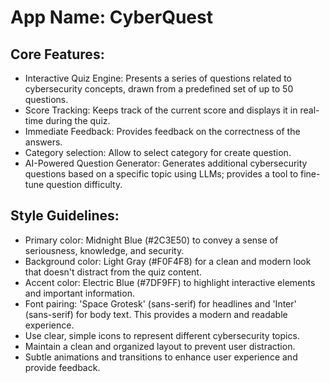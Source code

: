 # **App Name**: CyberQuest

## Core Features:

- Interactive Quiz Engine: Presents a series of questions related to cybersecurity concepts, drawn from a predefined set of up to 50 questions.
- Score Tracking: Keeps track of the current score and displays it in real-time during the quiz.
- Immediate Feedback: Provides feedback on the correctness of the answers.
- Category selection: Allow to select category for create question.
- AI-Powered Question Generator: Generates additional cybersecurity questions based on a specific topic using LLMs; provides a tool to fine-tune question difficulty.

## Style Guidelines:

- Primary color: Midnight Blue (#2C3E50) to convey a sense of seriousness, knowledge, and security.
- Background color: Light Gray (#F0F4F8) for a clean and modern look that doesn't distract from the quiz content.
- Accent color: Electric Blue (#7DF9FF) to highlight interactive elements and important information.
- Font pairing: 'Space Grotesk' (sans-serif) for headlines and 'Inter' (sans-serif) for body text. This provides a modern and readable experience.
- Use clear, simple icons to represent different cybersecurity topics.
- Maintain a clean and organized layout to prevent user distraction.
- Subtle animations and transitions to enhance user experience and provide feedback.